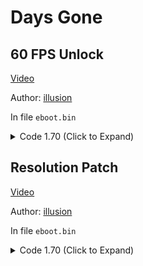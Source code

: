 # Days Gone

## 60 FPS Unlock

[Video](https://youtu.be/JufzJFXRlLQ)

Author: [illusion](https://github.com/illusion0001)

In file `eboot.bin`

<details>
<summary>Code 1.70 (Click to Expand)</summary>

```
0x5BAE3D0 01 00 00 00
0x386B4DB 89 05 ef 2e 5a 03
```

</details>

## Resolution Patch

[Video](https://youtu.be/JufzJFXRlLQ)

Author: [illusion](https://github.com/illusion0001)

In file `eboot.bin`

<details>
<summary>Code 1.70 (Click to Expand)</summary>

```
# Base
# 1920x1080 -> 1280x720
0x49CD818 00 05 00 00 D0 02 00 00
```

</details>

